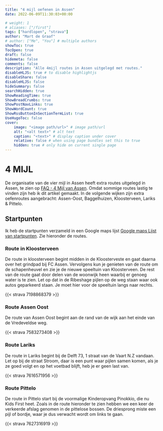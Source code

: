 ```yaml
---
title: "4 mijl oefenen in Assen"
date: 2022-06-09T11:30:03+00:00

# weight: 1
# aliases: ["/first"]
tags: ["hardlopen", "strava"]
author: "Mart de Graaf"
# author: ["Me", "You"] # multiple authors
showToc: true
TocOpen: true
draft: false
hidemeta: false
comments: false
description: "Alle 4mijl routes in Assen uitgelegd met routes."
disableHLJS: true # to disable highlightjs
disableShare: false
disableHLJS: false
hideSummary: false
searchHidden: true
ShowReadingTime: true
ShowBreadCrumbs: true
ShowPostNavLinks: true
ShowWordCount: true
ShowRssButtonInSectionTermList: true
UseHugoToc: false
cover:
    image: "<image path/url>" # image path/url
    alt: "<alt text>" # alt text
    caption: "<text>" # display caption under cover
    relative: false # when using page bundles set this to true
    hidden: true # only hide on current single page
---
```


# 4 MIJL

De organisatie van de vier mijl in Assen heeft extra routes uitgelegd in Assen, te zien op [FAQ - 4 Mijl van Assen](https://www.4mijlvanassen.nl/faq/). Omdat sommige routes lastig te vinden zijn heb ik dit artikel gemaakt. In de volgende wijken zijn extra oefenroutes aangebracht: Assen-Oost, Baggelhuizen, Kloosterveen, Lariks & Pittelo.

## Startpunten
Ik heb de startpunten verzameld in een Google maps lijst [Google maps Lijst van startpunten](https://goo.gl/maps/bBnfnvrUnU2qR2PQA). Zie hieronder de routes.

### Route in Kloosterveen

De route in kloosterveen begint midden in de Kloosterveste en gaat daarna over het grindpad bij FC Assen. Vervolgens kun je genieten van de route om de schapenheuvel en zie je de nieuwe speeltuin van Kloosterveen. De rest van de route gaat door delen van de woonwijk heen waarbij er genoeg water is te zien. Let op dat in de Ribeshage pijlen op de weg staan waar ook autos geparkeerd staan. Je moet hier voor de speeltuin langs naar rechts.

{{< strava 7198868379 >}}

### Route Assen Oost

De route van Assen Oost begint aan de rand van de wijk aan het einde van de Vredeveldse weg.

{{< strava 7583273408 >}}

### Route Lariks

De route in Lariks begint bij de Delft 73, 1 straat van de Vaart N.Z vandaan. Let op bij de straat Stroom, daar is een punt waar pijlen samen komen, als je ze goed volgt en op het voetbad blijft, heb je er geen last van.

{{< strava 7616571956 >}}

### Route Pittelo

De route in Pittelo start bij de voormalige Kinderopvang Pinokkio, die nu Kids First heet. Zoals in de route hieronder te zien hebben we een keer de verkeerde afslag genomen in de pittelose bossen. De driesprong miste een pijl of bordje, waar je dus verwacht wordt om links te gaan.

{{< strava 7627316919 >}}